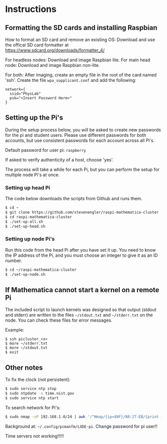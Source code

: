 # Instructions

## Formatting the SD cards and installing Raspbian

How to format an SD card and remove an existing OS: Download and use the offical SD card formatter at https://www.sdcard.org/downloads/formatter_4/

For headless nodes: Download and image Raspbian lite.
For main head node: Download and image Raspbian non-lite.

For both:
After imaging, create an empty file in the root of the card named 'ssh'.
Create the file `wpa_supplicant.conf` and add the following:
```
network={
  ssid="PhysLab"
  psk="<Insert Password Here>"
}
```

## Setting up the Pi's

During the setup process below, you will be asked to create new passwords for the pi and student users. Please use different passwords for both accounts, but use consistent passwords for each account across all Pi's.

Default password for user pi: `raspberry`

If asked to verify authenticity of a host, choose 'yes'.

The process will take a while for each Pi, but you can perform the setup for multiple node Pi's at once.

### Setting up head Pi

The code below downloads the scripts from Github and runs them.

```bash
$ cd ~
$ git clone https://github.com/stevenengler/raspi-mathematica-cluster
$ cd raspi-mathematica-cluster
$ ./set-up-all.sh
$ ./set-up-head.sh
```

### Setting up node Pi's

Run this code from the head Pi after you have set it up. You need to know the IP address of the Pi, and you must choose an integer to give it as an ID number.

```bash
$ cd ~/raspi-mathematica-cluster
$ ./set-up-node.sh
```

## If Mathematica cannot start a kernel on a remote Pi

The included script to launch kernels was designed so that output (stdout and stderr) are written to the files `~/stdout.txt` and `~/stderr.txt` on the node. You can check these files for error messages.

Example:

```bsh
$ ssh picluster_<x>
$ more ~/stderr.txt
$ more ~/stdout.txt
$ exit
```

## Other notes

To fix the clock (not persistent):
```bash
$ sudo service ntp stop
$ sudo ntpdate -s time.nist.gov
$ sudo service ntp start
```

To search network for Pi's:
```bash
$ sudo nmap -sP 192.168.1.0/24 | awk '/^Nmap/{ip=$NF}/B8:27:EB/{print ip}'
```

Background at: `~/.config/pcmanfm/LXDE-pi`.
Change password for pi user!!

Time servers not working!!!!!
